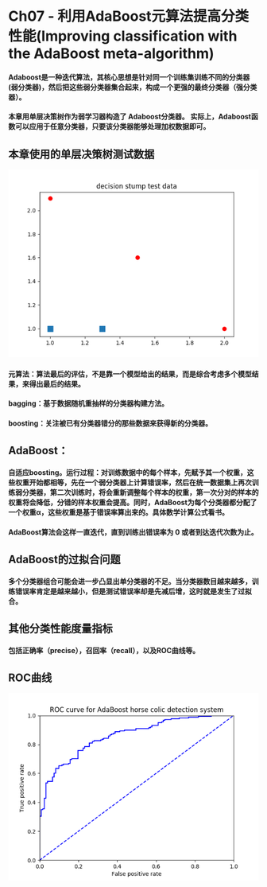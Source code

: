 # Ch07 - 利用AdaBoost元算法提高分类性能(Improving classification with the AdaBoost meta-algorithm)

#### Adaboost是一种迭代算法，其核心思想是针对同一个训练集训练不同的分类器(弱分类器)，然后把这些弱分类器集合起来，构成一个更强的最终分类器（强分类器）。
#### 本章用单层决策树作为弱学习器构造了 Adaboost分类器。 实际上，Adaboost函数可以应用于任意分类器，只要该分类器能够处理加权数据即可。

## 本章使用的单层决策树测试数据
![单层决策树测试数据](screenshot/单层决策树测试数据.png)
#### 元算法：算法最后的评估，不是靠一个模型给出的结果，而是综合考虑多个模型结果，来得出最后的结果。
 
#### bagging：基于数据随机重抽样的分类器构建方法。
#### boosting：关注被已有分类器错分的那些数据来获得新的分类器。
 
## AdaBoost：
#### 自适应boosting。运行过程：对训练数据中的每个样本，先赋予其一个权重，这些权重开始都相等，先在一个弱分类器上计算错误率，然后在统一数据集上再次训练弱分类器，第二次训练时，将会重新调整每个样本的权重，第一次分对的样本的权重将会降低，分错的样本权重会提高。同时，AdaBoost为每个分类器都分配了一个权重α，这些权重是基于错误率算出来的。具体数学计算公式看书。

#### AdaBoost算法会这样一直迭代，直到训练出错误率为 0 或者到达迭代次数为止。

## AdaBoost的过拟合问题 
#### 多个分类器组合可能会进一步凸显出单分类器的不足。当分类器数目越来越多，训练错误率肯定是越来越小，但是测试错误率却是先减后增，这时就是发生了过拟合。

## 其他分类性能度量指标
#### 包括正确率（precise），召回率（recall），以及ROC曲线等。
## ROC曲线
![ROC曲线](screenshot/ROC曲线.png)
